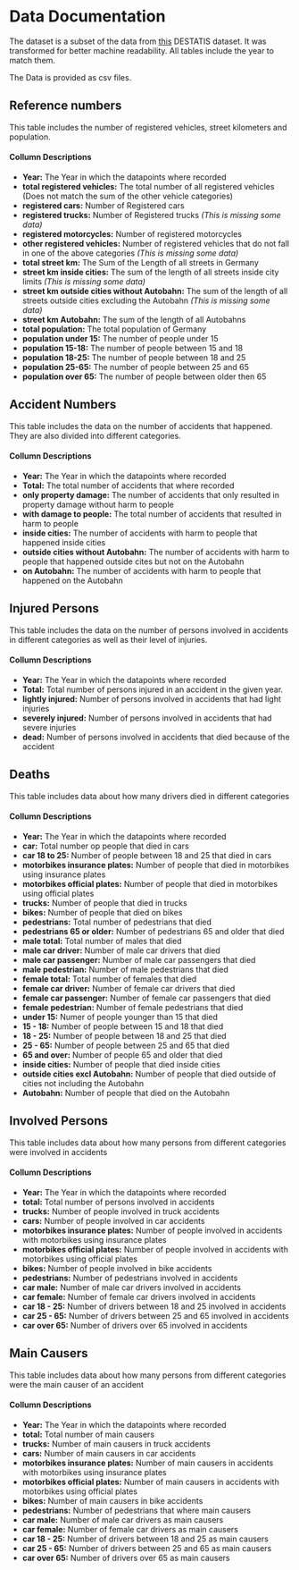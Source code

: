 # Data Documentation
The dataset is a subset of the data from [this](https://www.destatis.de/DE/Themen/Gesellschaft-Umwelt/Verkehrsunfaelle/Publikationen/Downloads-Verkehrsunfaelle/verkehrsunfaelle-zeitreihen-pdf-5462403.html) DESTATIS dataset.
It was transformed for better machine readability.
All tables include the year to match them.

The Data is provided as csv files.

## Reference numbers
This table includes the number of registered vehicles, street kilometers and population.

#### Collumn Descriptions
- **Year:** The Year in which the datapoints where recorded
- **total registered vehicles:** The total number of all registered vehicles (Does not match the sum of the other vehicle categories)
- **registered cars:** Number of Registered cars
- **registered trucks:** Number of Registered trucks *(This is missing some data)*
- **registered motorcycles:** Number of registered motorcycles
- **other registered vehicles:** Number of registered vehicles that do not fall in one of the above categories *(This is missing some data)*
- **total street km:** The Sum of the Length of all streets in Germany
- **street km inside cities:** The sum of the length of all streets inside city limits *(This is missing some data)*
- **street km outside cities without Autobahn:** The sum of the length of all streets outside cities excluding the Autobahn *(This is missing some data)*
- **street km Autobahn:** The sum of the length of all Autobahns
- **total population:** The total population of Germany
- **population under 15:** The number of people under 15
- **population 15-18:** The number of people between 15 and 18
- **population 18-25:** The number of people between 18 and 25
- **population 25-65:** The number of people between 25 and 65
- **population over 65:** The number of people between older then 65

## Accident Numbers
This table includes the data on the number of accidents that happened. They are also divided into different categories.

#### Collumn Descriptions
- **Year:** The Year in which the datapoints where recorded
- **Total:** The total number of accidents that where recorded
- **only property damage:** The number of accidents that only resulted in property damage without harm to people
- **with damage to people:** The total number of accidents that resulted in harm to people
- **inside cities:** The number of accidents with harm to people that happened inside cities
- **outside cities without Autobahn:** The number of accidents with harm to people that happened outside cites but not on the Autobahn
- **on Autobahn:** The number of accidents with harm to people that happened on the Autobahn

## Injured Persons
This table includes the data on the number of persons involved in accidents in different categories as well as their level of injuries.

#### Collumn Descriptions
- **Year:** The Year in which the datapoints where recorded
- **Total:** Total number of persons injured in an accident in the given year.
- **lightly injured:** Number of persons involved in accidents that had light injuries
- **severely injured:** Number of persons involved in accidents that had severe injuries
- **dead:** Number of persons involved in accidents that died because of the accident

## Deaths
This table includes data about how many drivers died in different categories

#### Collumn Descriptions
- **Year:** The Year in which the datapoints where recorded
- **car:** Total number op people that died in cars
- **car 18 to 25:** Number of people between 18 and 25 that died in cars
- **motorbikes insurance plates:** Number of people that died in motorbikes using insurance plates
- **motorbikes official plates:** Number of people that died in motorbikes using official plates
- **trucks:** Number of people that died in trucks
- **bikes:** Number of people that died on bikes
- **pedestrians:** Total number of pedestrians that died
- **pedestrians 65 or older:** Number of pedestrians 65 and older that died
- **male total:** Total number of males that died
- **male car driver:** Number of male car drivers that died
- **male car passenger:** Number of male car passengers that died
- **male pedestrian:** Number of male pedestrians that died
- **female total:** Total number of females that died
- **female car driver:** Number of female car drivers that died
- **female car passenger:** Number of female car passengers that died
- **female pedestrian:** Number of female pedestrians that died
- **under 15:** Numer of people younger than 15 that died
- **15 - 18:** Number of people between 15 and 18 that died
- **18 - 25:** Number of people between 18 and 25 that died
- **25 - 65:** Number of people between 25 and 65 that died
- **65 and over:** Number of people 65 and older that died
- **inside cities:** Number of people that died inside cities
- **outside cities excl Autobahn:** Number of people that died outside of cities not including the Autobahn
- **Autobahn:** Number of people that died on the Autobahn

## Involved Persons
This table includes data about how many persons from different categories were involved in accidents

#### Collumn Descriptions
- **Year:** The Year in which the datapoints where recorded
- **total:** Total number of persons involved in accidents
- **trucks:** Number of people involved in truck accidents
- **cars:** Number of people involved in car accidents
- **motorbikes insurance plates:** Number of people involved in accidents with motorbikes using insurance plates
- **motorbikes official plates:** Number of people involved in accidents with motorbikes using official plates
- **bikes:** Number of people involved in bike accidents
- **pedestrians:** Number of pedestrians involved in accidents
- **car male:** Number of male car drivers involved in accidents
- **car female:** Number of female car drivers involved in accidents
- **car 18 - 25:** Number of drivers between 18 and 25 involved in accidents
- **car 25 - 65:** Number of drivers between 25 and 65 involved in accidents
- **car over 65:** Number of drivers over 65 involved in accidents

## Main Causers
This table includes data about how many persons from different categories were the main causer of an accident

#### Collumn Descriptions
- **Year:** The Year in which the datapoints where recorded
- **total:** Total number of main causers
- **trucks:** Number of main causers in truck accidents
- **cars:** Number of main causers in car accidents
- **motorbikes insurance plates:** Number of main causers in accidents with motorbikes using insurance plates
- **motorbikes official plates:** Number of main causers in accidents with motorbikes using official plates
- **bikes:** Number of main causers in bike accidents
- **pedestrians:** Number of pedestrians that where main causers
- **car male:** Number of male car drivers as main causers
- **car female:** Number of female car drivers as main causers
- **car 18 - 25:** Number of drivers between 18 and 25 as main causers
- **car 25 - 65:** Number of drivers between 25 and 65 as main causers
- **car over 65:** Number of drivers over 65 as main causers
